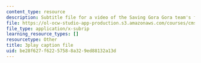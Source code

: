 ```yaml
---
content_type: resource
description: Subtitle file for a video of the Saving Gora Gora team's final presentation.
file: https://ol-ocw-studio-app-production.s3.amazonaws.com/courses/cms-611j-creating-video-games-fall-2014/be28f627f62257588a329ed88132a13d_sKolTx6sxUo.vtt
file_type: application/x-subrip
learning_resource_types: []
resourcetype: Other
title: 3play caption file
uid: be28f627-f622-5758-8a32-9ed88132a13d
---
```

